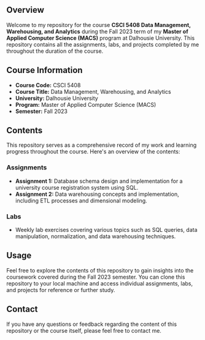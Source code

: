 ## Overview

Welcome to my repository for the course **CSCI 5408 Data Management, Warehousing, and Analytics** during the Fall 2023 term of my **Master of Applied Computer Science (MACS)** program at Dalhousie University. This repository contains all the assignments, labs, and projects completed by me throughout the duration of the course.

## Course Information

- **Course Code:** CSCI 5408
- **Course Title:** Data Management, Warehousing, and Analytics
- **University:** Dalhousie University
- **Program:** Master of Applied Computer Science (MACS)
- **Semester:** Fall 2023

## Contents

This repository serves as a comprehensive record of my work and learning progress throughout the course. Here's an overview of the contents:

### Assignments

- **Assignment 1:** Database schema design and implementation for a university course registration system using SQL.
- **Assignment 2:** Data warehousing concepts and implementation, including ETL processes and dimensional modeling.

### Labs

- Weekly lab exercises covering various topics such as SQL queries, data manipulation, normalization, and data warehousing techniques.

## Usage

Feel free to explore the contents of this repository to gain insights into the coursework covered during the Fall 2023 semester. You can clone this repository to your local machine and access individual assignments, labs, and projects for reference or further study.

## Contact

If you have any questions or feedback regarding the content of this repository or the course itself, please feel free to contact me.
